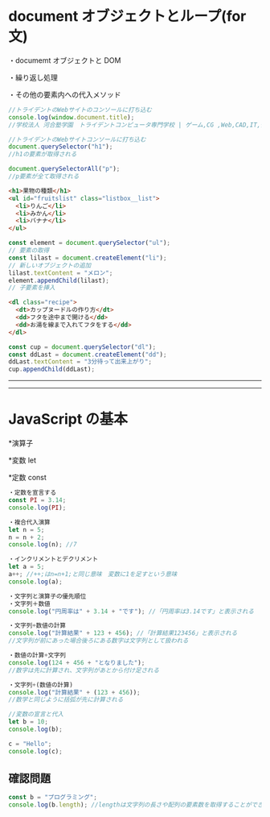 ```js

```

# document オブジェクトとループ(for 文)

・documemt オブジェクトと DOM

・繰り返し処理

・その他の要素内への代入メソッド

```js
//トライデントのWebサイトのコンソールに打ち込む
console.log(window.document.title);
//学校法人 河合塾学園　トライデントコンピュータ専門学校 | ゲーム,CG ,Web,CAD,IT,情報,セキュリティ分野で活躍できる人材を育成する名古屋の専門学校 と表示される
```

```js
//トライデントのWebサイトコンソールに打ち込む
document.querySelector("h1");
//h1の要素が取得される
```

```js
document.querySelectorAll("p");
//p要素が全て取得される
```

```html
<h1>果物の種類</h1>
<ul id="fruitslist" class="listbox__list">
  <li>りんご</li>
  <li>みかん</li>
  <li>バナナ</li>
</ul>
```

```js
const element = document.querySelector("ul");
// 要素の取得
const lilast = document.createElement("li");
// 新しいオブジェクトの追加
lilast.textContent = "メロン";
element.appendChild(lilast);
// 子要素を挿入
```

```html
<dl class="recipe">
  <dt>カップヌードルの作り方</dt>
  <dd>フタを途中まで開ける</dd>
  <dd>お湯を線まで入れてフタをする</dd>
</dl>
```

```js
const cup = document.querySelector("dl");
const ddLast = document.createElement("dd");
ddLast.textContent = "3分待って出来上がり";
cup.appendChild(ddLast);
```

---

---

# JavaScript の基本

\*演算子

\*変数 let

\*定数 const

```js
・定数を宣言する
const PI = 3.14;
console.log(PI);
```

```js
・複合代入演算
let n = 5;
n = n + 2;
console.log(n); //7
```

```js
・インクリメントとデクリメント
let a = 5;
a++; //++;はn=n+1;と同じ意味　変数に1を足すという意味
console.log(a);
```

```js
・文字列と演算子の優先順位
・文字列＋数値
console.log("円周率は" + 3.14 + "です"); //「円周率は3.14です」と表示される
```

```js
・文字列+数値の計算
console.log("計算結果" + 123 + 456); //「計算結果123456」と表示される
//文字列が前にあった場合後ろにある数字は文字列として扱われる
```

```js
・数値の計算+文字列
console.log(124 + 456 + "となりました");
//数字は先に計算され、文字列があとから付け足される
```

```js
・文字列+(数値の計算)
console.log("計算結果" + (123 + 456));
//数学と同じように括弧が先に計算される
```

```js
//変数の宣言と代入
let b = 10;
console.log(b);

c = "Hello";
console.log(c);
```

## 確認問題

```js
const b = "プログラミング";
console.log(b.length); //lengthは文字列の長さや配列の要素数を取得することができる
```
